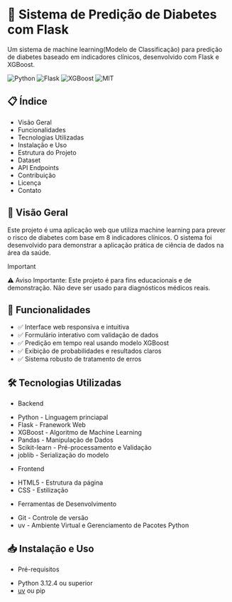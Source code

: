 # 🏥 Sistema de Predição de Diabetes com Flask

Um sistema de machine learning(Modelo de Classificação) para predição de diabetes baseado em indicadores clínicos, desenvolvido com Flask e XGBoost.

![Python](https://img.shields.io/badge/Python-3.12.4-blue)
![Flask](https://img.shields.io/badge/Flask->=3.1.2-green)
![XGBoost](https://img.shields.io/badge/XGBoost->=3.0.5-orange)
![MIT](https://img.shields.io/badge/License-MIT-yellow)

## 📋 Índice

* Visão Geral
* Funcionalidades
* Tecnologias Utilizadas
* Instalação e Uso
* Estrutura do Projeto
* Dataset
* API Endpoints
* Contribuição
* Licença
* Contato

## 🌟 Visão Geral

Este projeto é uma aplicação web que utiliza machine learning para prever o risco de diabetes com base em 8 indicadores clínicos. O sistema foi desenvolvido para demonstrar a aplicação prática de ciência de dados na área da saúde.

> [!IMPORTANT]
> ⚠️ Aviso Importante: Este projeto é para fins educacionais e de demonstração. Não deve ser usado para diagnósticos médicos reais.

## 🚀 Funcionalidades

* ✅ Interface web responsiva e intuitiva
* ✅ Formulário interativo com validação de dados
* ✅ Predição em tempo real usando modelo XGBoost
* ✅ Exibição de probabilidades e resultados claros
* ✅ Sistema robusto de tratamento de erros

## 🛠 Tecnologias Utilizadas

- Backend

* Python - Linguagem princiapal
* Flask - Franework Web
* XGBoost - Algoritmo de Machine Learning
* Pandas - Manipulação de Dados
* Scikit-learn - Pré-processamento e Validação
* joblib - Serialização do modelo

- Frontend

* HTML5 - Estrutura da página
* CSS - Estilização

- Ferramentas de Desenvolvimento

* Git - Controle de versão
* uv - Ambiente Virtual e Gerenciamento de Pacotes Python

## 📥 Instalação e Uso

- Pré-requisitos

* Python 3.12.4 ou superior
* [uv](https://docs.astral.sh/uv/guides/install-python/) ou pip
